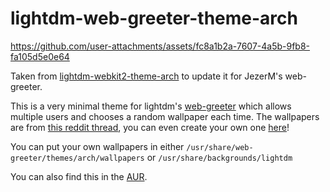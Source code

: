 # lightdm-web-greeter-theme-arch

https://github.com/user-attachments/assets/fc8a1b2a-7607-4a5b-9fb8-fa105d5e0e64

Taken from [lightdm-webkit2-theme-arch](https://gitlab.com/kenogo/lightdm-webkit2-theme-arch) to update it for JezerM's web-greeter.

This is a very minimal theme for lightdm's [web-greeter](https://github.com/JezerM/web-greeter) which allows multiple users and chooses a random wallpaper each time. The wallpapers are from [this reddit thread](https://www.reddit.com/r/archlinux/comments/4gc2lw/some_arch_wallpapers_i_made/?st=ivzxvmxu&sh=727d2f4e), you can even create your own one [here](https://demon000.github.io/archwg)!

You can put your own wallpapers in either `/usr/share/web-greeter/themes/arch/wallpapers` or `/usr/share/backgrounds/lightdm`

You can also find this in the [AUR](https://aur.archlinux.org/packages/lightdm-web-greeter-theme-arch/).